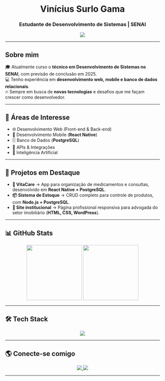 <!-- Banner animado -->
<h1 align="center">Vinícius Surlo Gama</h1>
<h3 align="center">Estudante de Desenvolvimento de Sistemas | SENAI</h3>

<p align="center">
  <img src="https://readme-typing-svg.herokuapp.com?size=24&center=true&vCenter=true&width=500&lines=🚀+Desenvolvimento+Web+e+Mobile;📊+Banco+de+Dados+e+APIs;🤖+Inteligência+Artificial" />
</p>

---

## Sobre mim

🎓 Atualmente curso o **técnico em Desenvolvimento de Sistemas no SENAI**, com previsão de conclusão em 2025.  
💻 Tenho experiência em **desenvolvimento web, mobile e banco de dados relacionais**.  
🔥 Sempre em busca de **novas tecnologias** e desafios que me façam crescer como desenvolvedor.  

---

## 🔎 Áreas de Interesse

- 🌐 Desenvolvimento Web (Front-end & Back-end)  
- 📱 Desenvolvimento Mobile (**React Native**)  
- 🗄️ Banco de Dados (**PostgreSQL**)  
- 🔗 APIs & Integrações  
- 🤖 Inteligência Artificial  

---

## 🚀 Projetos em Destaque

- **💊 VitaCare** → App para organização de medicamentos e consultas, desenvolvido em **React Native + PostgreSQL**.  
- **📦 Sistema de Estoque** → CRUD completo para controle de produtos, com **Node.js + PostgreSQL**.  
- **🏢 Site institucional** → Página profissional responsiva para advogada do setor imobiliário (**HTML, CSS, WordPress**).  

---

## 📊 GitHub Stats

<div align="center">
  <img height="180em" src="https://github-readme-stats.vercel.app/api?username=ViniciusSurlo&show_icons=true&theme=radical" />
  <img height="180em" src="https://github-readme-stats.vercel.app/api/top-langs/?username=ViniciusSurlo&layout=compact&theme=radical" />
</div>

---

## 🛠️ Tech Stack

<p align="center">
  <img src="https://skillicons.dev/icons?i=html,css,js,react,nodejs,postgresql,git,github,wordpress" />
</p>

---

## 🌎 Conecte-se comigo

<p align="center">
  <a href="https://github.com/ViniciusSurlo" target="_blank">
    <img src="https://img.shields.io/badge/GitHub-000?style=for-the-badge&logo=github&logoColor=white"/>
  </a>
  <a href="https://www.linkedin.com/in/vinícius-surlo-4a740536a" target="_blank">
    <img src="https://img.shields.io/badge/LinkedIn-0a66c2?style=for-the-badge&logo=linkedin&logoColor=white"/>
  </a>
</p>

---

